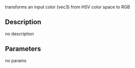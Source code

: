 transforms an input color (vec3) from HSV color space to RGB




## Description
no description
## Parameters
no params